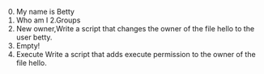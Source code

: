 0. My name is Betty
1. Who am I
2.Groups
3. New owner,Write a script that changes the owner of the file hello to the user betty.
4. Empty!
5. Execute Write a script that adds execute permission to the owner of the file hello.
